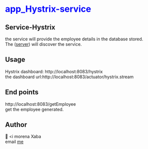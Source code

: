 #  <span style="color: blue"> app_Hystrix-service </span>

## Service-Hystrix
the service will provide the employee details in the database stored. <br />
The ([server](https://euserver-main.herokuapp.com/)) will discover the service. <br />

## Usage
Hystrix dashboard: http://localhost:8083/hystrix  <br />
the dashboard url:http://localhost:8083/actuator/hystrix.stream <br />

## End points
http://localhost:8083/getEmployee  <br />
get the employee generated. <br />


## Author
&#x1F4D8; <i morena Xaba </i> <br />
email [me](mailto:ancientgrov@gmail.com) <br />
